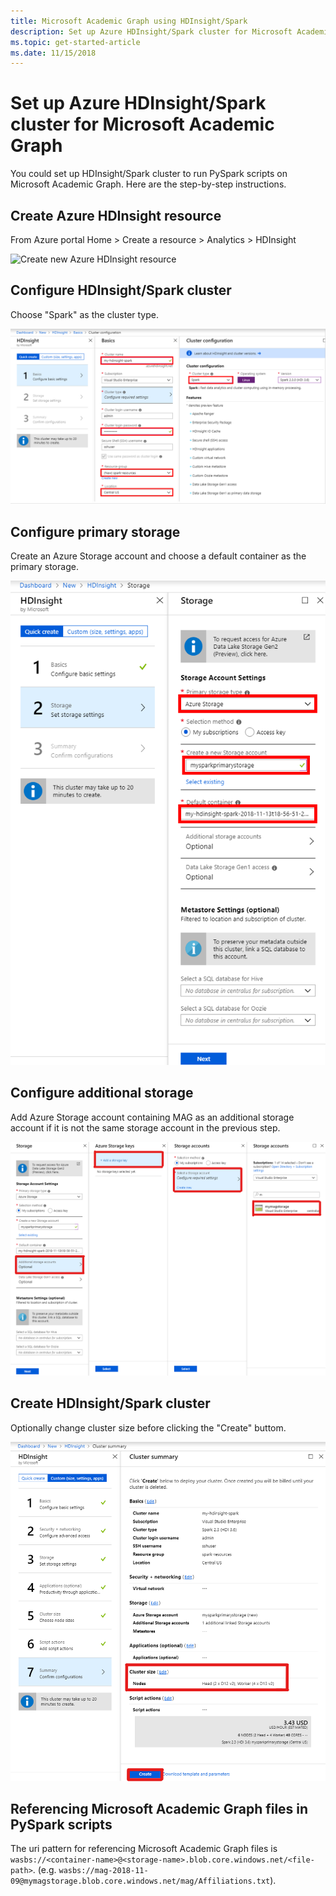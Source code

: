 ```yaml
---
title: Microsoft Academic Graph using HDInsight/Spark
description: Set up Azure HDInsight/Spark cluster for Microsoft Academic Graph
ms.topic: get-started-article
ms.date: 11/15/2018
---
```

# Set up Azure HDInsight/Spark cluster for Microsoft Academic Graph

You could set up HDInsight/Spark cluster to run PySpark scripts on Microsoft Academic Graph. Here are the step-by-step instructions.

## Create Azure HDInsight resource

From Azure portal Home > Create a resource > Analytics > HDInsight

  ![Create new Azure HDInsight resource](media/create-hdinsight-select.png "Create new Azure HDInsight resource")

## Configure HDInsight/Spark cluster

Choose "Spark" as the cluster type.

  ![Configure HDInsight/Spark cluster](media/create-spark-cluster-1.png "Configure HDInsight/Spark cluster")

## Configure primary storage

Create an Azure Storage account and choose a default container as the primary storage.

  ![Configure HDInsight/Spark primary storage](media/create-spark-cluster-2.png "Configure HDInsight/Spark primary storage")

## Configure additional storage

Add Azure Storage account containing MAG as an additional storage account if it is not the same storage account in the previous step.

  ![Configure HDInsight/Spark additional storage](media/create-spark-cluster-3.png "Configure HDInsight/Spark additional storage")

## Create HDInsight/Spark cluster

Optionally change cluster size before clicking the "Create" buttom.

  ![Change cluster size and create cluster](media/create-spark-cluster-4.png "Change cluster size and create cluster")

## Referencing Microsoft Academic Graph files in PySpark scripts

The uri pattern for referencing Microsoft Academic Graph files is `wasbs://<container-name>@<storage-name>.blob.core.windows.net/<file-path>`. (e.g. `wasbs://mag-2018-11-09@mymagstorage.blob.core.windows.net/mag/Affiliations.txt`).
